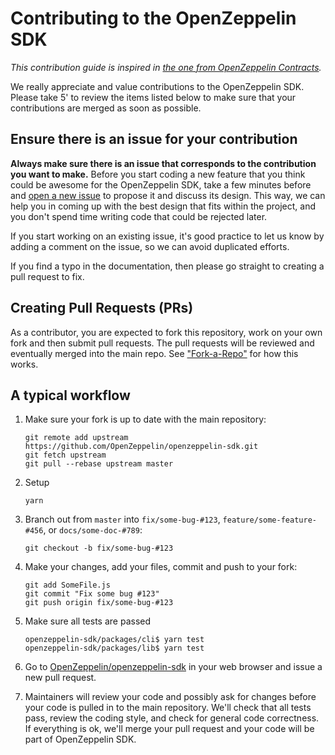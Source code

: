 # Contributing to the OpenZeppelin SDK

_This contribution guide is inspired in [the one from OpenZeppelin Contracts](https://github.com/OpenZeppelin/openzeppelin-solidity/blob/master/CONTRIBUTING.md)._

We really appreciate and value contributions to the OpenZeppelin SDK.  Please take 5' to review the items listed below to make sure that your contributions are merged as soon as possible.

## Ensure there is an issue for your contribution

**Always make sure there is an issue that corresponds to the contribution you want to make.** Before you start coding a new feature that you think could be awesome for the OpenZeppelin SDK, take a few minutes before and [open a new issue](https://github.com/OpenZeppelin/openzeppelin-sdk/issues/new) to propose it and discuss its design. This way, we can help you in coming up with the best design that fits within the project, and you don't spend time writing code that could be rejected later.

If you start working on an existing issue, it's good practice to let us know by adding a comment on the issue, so we can avoid duplicated efforts.

If you find a typo in the documentation, then please go straight to creating a pull request to fix.

## Creating Pull Requests (PRs)

As a contributor, you are expected to fork this repository, work on your own fork and then submit pull requests. The pull requests will be reviewed and eventually merged into the main repo. See ["Fork-a-Repo"](https://help.github.com/articles/fork-a-repo/) for how this works.

## A typical workflow

1. Make sure your fork is up to date with the main repository:
    ```
    git remote add upstream https://github.com/OpenZeppelin/openzeppelin-sdk.git
    git fetch upstream
    git pull --rebase upstream master
    ```

2. Setup
    ```
    yarn
    ```

3. Branch out from `master` into `fix/some-bug-#123`, `feature/some-feature-#456`, or `docs/some-doc-#789`:
    ```
    git checkout -b fix/some-bug-#123
    ```

4. Make your changes, add your files, commit and push to your fork:
    ```
    git add SomeFile.js
    git commit "Fix some bug #123"
    git push origin fix/some-bug-#123
    ```

5. Make sure all tests are passed
    ```
    openzeppelin-sdk/packages/cli$ yarn test
    openzeppelin-sdk/packages/lib$ yarn test
    ```

7. Go to [OpenZeppelin/openzeppelin-sdk](https://github.com/OpenZeppelin/openzeppelin-sdk) in your web browser and issue a new pull request.

8. Maintainers will review your code and possibly ask for changes before your code is pulled in to the main repository. We'll check that all tests pass, review the coding style, and check for general code correctness. If everything is ok, we'll merge your pull request and your code will be part of OpenZeppelin SDK.
